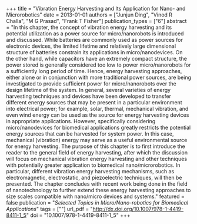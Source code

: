 +++
title = "Vibration Energy Harvesting and Its Application for Nano- and Microrobotics"
date = 2013-01-01
authors = ["Junjun Ding", "Vinod R Challa", "M G Prasad", "Frank T Fisher"]
publication_types = ["6"]
abstract = "In this chapter, the concept of vibration energy harvesting and its potential utilization as a power source for micro/nanorobots is introduced and discussed. While batteries are commonly used as power sources for electronic devices, the limited lifetime and relatively large dimensional structure of batteries constrain its applications in micro/nanodevices. On the other hand, while capacitors have an extremely compact structure, the power stored is generally considered too low to power micro/nanorobots for a sufficiently long period of time. Hence, energy harvesting approaches, either alone or in conjunction with more traditional power sources, are being investigated to provide sufficient power for micro/nanorobots over the design lifetime of the system. In general, several varieties of energy harvesting techniques and devices have been developed to transfer different energy sources that may be present in a particular environment into electrical power; for example, solar, thermal, mechanical vibration, and even wind energy can be used as the source for energy harvesting devices in appropriate applications. However, specifically considering micro/nanodevices for biomedical applications greatly restricts the potential energy sources that can be harvested for system power. In this case, mechanical (vibration) energy may serve as a useful environmental source for energy harvesting. The purpose of this chapter is to first introduce the reader to the general field of energy harvesting, after which the discussion will focus on mechanical vibration energy harvesting and other techniques with potentially greater application to biomedical nano/microrobotics. In particular, different vibration energy harvesting mechanisms, such as electromagnetic, electrostatic, and piezoelectric techniques, will then be presented. The chapter concludes with recent work being done in the field of nanotechnology to further extend these energy harvesting approaches to size scales compatible with nano/micro devices and systems."
featured = false
publication = "*Selected Topics in Micro/Nano-robotics for Biomedical Applications*"
tags = [""]
url_pdf = "http://dx.doi.org/10.1007/978-1-4419-8411-1_5"
doi = "10.1007/978-1-4419-8411-1_5"
+++

